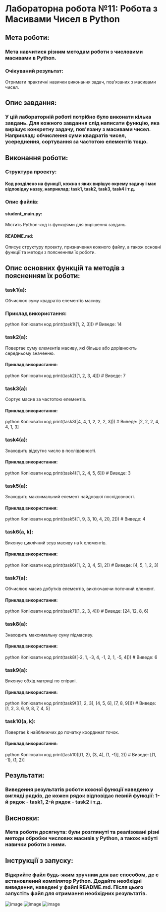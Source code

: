 # Лабораторна робота №11: Робота з Масивами Чисел в Python
## Мета роботи:
### Мета навчитися різним методам роботи з числовими масивами в Python.

### Очікуваний результат:
Отримати практичні навички виконання задач, пов'язаних з масивами чисел.

## Опис завдання:
### У цій лабораторній роботі потрібно було виконати кілька завдань. Для кожного завдання слід написати функцію, яка вирішує конкретну задачу, пов'язану з масивами чисел. Наприклад: обчислення суми квадратів чисел, усереднення, сортування за частотою елементів тощо.
## Виконання роботи:
### Структура проекту:
#### Код розділено на функції, кожна з яких вирішує окрему задачу і має відповідну назву, наприклад: task1, task2, task3, task4 і т.д.
### Опис файлів:
#### student_main.py:
Містить Python-код із функціями для вирішення завдань.

#### README.md:
Описує структуру проекту, призначення кожного файлу, а також основні функції та методи з поясненням їх роботи.

## Опис основних функцій та методів з поясненням їх роботи:
### task1(a):
Обчислює суму квадратів елементів масиву.

### Приклад використання:
python
Копіювати код
print(task1([1, 2, 3]))  # Виведе: 14
### task2(a):
Повертає суму елементів масиву, які більше або дорівнюють середньому значенню.

#### Приклад використання:
python
Копіювати код
print(task2([1, 2, 3, 4]))  # Виведе: 7
### task3(a):
Сортує масив за частотою елементів.

#### Приклад використання:
python
Копіювати код
print(task3([4, 4, 1, 2, 2, 2, 3]))  # Виведе: [2, 2, 2, 4, 4, 1, 3]
### task4(a):
Знаходить відсутнє число в послідовності.

#### Приклад використання:
python
Копіювати код
print(task4([1, 2, 4, 5, 6]))  # Виведе: 3
### task5(a):
Знаходить максимальний елемент найдовшої послідовності.

#### Приклад використання:
python
Копіювати код
print(task5([1, 9, 3, 10, 4, 20, 2]))  # Виведе: 4
### task6(a, k):
Виконує циклічний зсув масиву на k елементів.

#### Приклад використання:
python
Копіювати код
print(task6([1, 2, 3, 4, 5], 2))  # Виведе: [4, 5, 1, 2, 3]
### task7(a):
Обчислює масив добутків елементів, виключаючи поточний елемент.

#### Приклад використання:
python
Копіювати код
print(task7([1, 2, 3, 4]))  # Виведе: [24, 12, 8, 6]
### task8(a):
Знаходить максимальну суму підмасиву.

#### Приклад використання:
python
Копіювати код
print(task8([-2, 1, -3, 4, -1, 2, 1, -5, 4]))  # Виведе: 6
### task9(a):
Виконує обхід матриці по спіралі.

#### Приклад використання:
python
Копіювати код
print(task9([[1, 2, 3], [4, 5, 6], [7, 8, 9]]))  # Виведе: [1, 2, 3, 6, 9, 8, 7, 4, 5]
### task10(a, k):
Повертає k найближчих до початку координат точок.

#### Приклад використання:
python
Копіювати код
print(task10([(1, 2), (3, 4), (1, -1)], 2))  # Виведе: [(1, -1), (1, 2)]
## Результати:
### Виведення результатів роботи кожної функції наведено у вигляді рядків, де кожен рядок відповідає певній функції: 1-й рядок - task1, 2-й рядок - task2 і т.д.


## Висновки:
### Мета роботи досягнута: були розглянуті та реалізовані різні методи обробки числових масивів у Python, а також набуті навички роботи з ними.
## Інструкції з запуску:
### Відкрийте файл будь-яким зручним для вас способом, де є встановлений компілятор Python. Додайте необхідні виведення, наведені у файлі README.md. Після цього запустіть файл для отримання необхідних результатів.

![image](https://github.com/DanilSobko/Python/assets/144261572/fcaf3853-ed5a-42e2-9a0d-c52c5d11e6fa)
![image](https://github.com/DanilSobko/Python/assets/144261572/c063f59c-aacb-47ee-80c7-6ef62e26e5cd)
![image](https://github.com/DanilSobko/Python/assets/144261572/2e99dee9-d78a-41c3-8c20-1380a523dc95)



